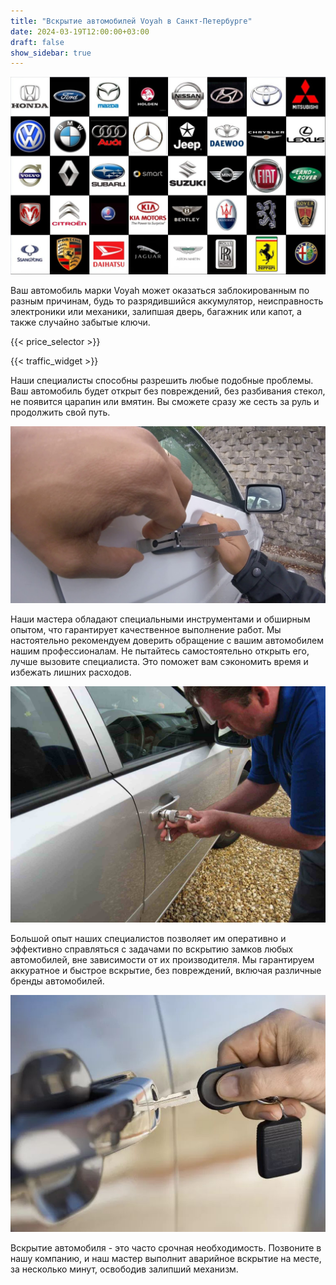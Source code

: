 ```yaml
---
title: "Вскрытие автомобилей Voyah в Санкт-Петербурге"
date: 2024-03-19T12:00:00+03:00
draft: false
show_sidebar: true
---
```


![логотипы авто](../car_logo.jpg)

Ваш автомобиль марки Voyah может оказаться заблокированным по разным причинам, будь то разрядившийся аккумулятор, неисправность электроники или механики, залипшая дверь, багажник или капот, а также случайно забытые ключи.

{{< price_selector >}}

{{< traffic_widget >}}

Наши специалисты способны разрешить любые подобные проблемы. Ваш автомобиль будет открыт без повреждений, без разбивания стекол, не появится царапин или вмятин. Вы сможете сразу же сесть за руль и продолжить свой путь.

![вскрытие машины без повреждений](../car.jpg)

Наши мастера обладают специальными инструментами и обширным опытом, что гарантирует качественное выполнение работ. Мы настоятельно рекомендуем доверить обращение с вашим автомобилем нашим профессионалам. Не пытайтесь самостоятельно открыть его, лучше вызовите специалиста. Это поможет вам сэкономить время и избежать лишних расходов.

![процесс вскрытия авто](../car_open.jpg)

Большой опыт наших специалистов позволяет им оперативно и эффективно справляться с задачами по вскрытию замков любых автомобилей, вне зависимости от их производителя. Мы гарантируем аккуратное и быстрое вскрытие, без повреждений, включая различные бренды автомобилей.

![ключ от авто](../car_key.jpg)

Вскрытие автомобиля - это часто срочная необходимость. Позвоните в нашу компанию, и наш мастер выполнит аварийное вскрытие на месте, за несколько минут, освободив залипший механизм.